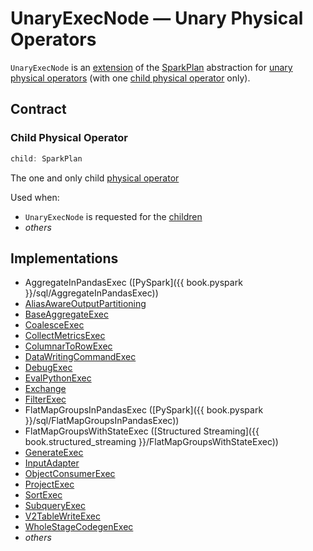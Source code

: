 # UnaryExecNode &mdash; Unary Physical Operators

`UnaryExecNode` is an [extension](#contract) of the [SparkPlan](SparkPlan.md) abstraction for [unary physical operators](#implementations) (with one [child physical operator](#child) only).

## Contract

### <span id="child"> Child Physical Operator

```scala
child: SparkPlan
```

The one and only child [physical operator](SparkPlan.md)

Used when:

* `UnaryExecNode` is requested for the [children](../catalyst/TreeNode.md#children)
* _others_

## Implementations

* AggregateInPandasExec ([PySpark]({{ book.pyspark }}/sql/AggregateInPandasExec))
* [AliasAwareOutputPartitioning](AliasAwareOutputPartitioning.md)
* [BaseAggregateExec](BaseAggregateExec.md)
* [CoalesceExec](CoalesceExec.md)
* [CollectMetricsExec](CollectMetricsExec.md)
* [ColumnarToRowExec](ColumnarToRowExec.md)
* [DataWritingCommandExec](DataWritingCommandExec.md)
* [DebugExec](DebugExec.md)
* [EvalPythonExec](EvalPythonExec.md)
* [Exchange](Exchange.md)
* [FilterExec](FilterExec.md)
* FlatMapGroupsInPandasExec ([PySpark]({{ book.pyspark }}/sql/FlatMapGroupsInPandasExec))
* FlatMapGroupsWithStateExec ([Structured Streaming]({{ book.structured_streaming }}/FlatMapGroupsWithStateExec))
* [GenerateExec](GenerateExec.md)
* [InputAdapter](InputAdapter.md)
* [ObjectConsumerExec](ObjectConsumerExec.md)
* [ProjectExec](ProjectExec.md)
* [SortExec](SortExec.md)
* [SubqueryExec](SubqueryExec.md)
* [V2TableWriteExec](V2TableWriteExec.md)
* [WholeStageCodegenExec](WholeStageCodegenExec.md)
* _others_
